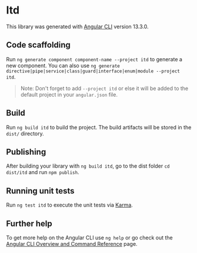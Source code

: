 # Itd

This library was generated with [Angular CLI](https://github.com/angular/angular-cli) version 13.3.0.

## Code scaffolding

Run `ng generate component component-name --project itd` to generate a new component. You can also use `ng generate directive|pipe|service|class|guard|interface|enum|module --project itd`.
> Note: Don't forget to add `--project itd` or else it will be added to the default project in your `angular.json` file. 

## Build

Run `ng build itd` to build the project. The build artifacts will be stored in the `dist/` directory.

## Publishing

After building your library with `ng build itd`, go to the dist folder `cd dist/itd` and run `npm publish`.

## Running unit tests

Run `ng test itd` to execute the unit tests via [Karma](https://karma-runner.github.io).

## Further help

To get more help on the Angular CLI use `ng help` or go check out the [Angular CLI Overview and Command Reference](https://angular.io/cli) page.
